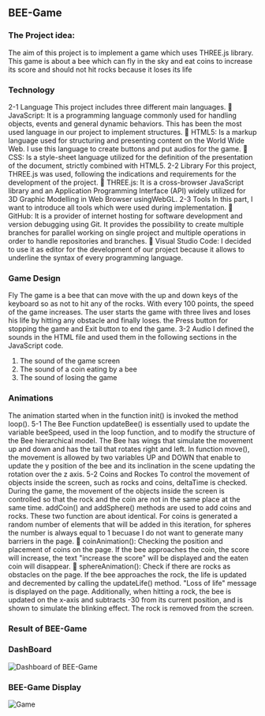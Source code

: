 ## BEE-Game

### The Project idea: <br/>
The aim of this project is to implement a game which uses THREE.js library. This 
game is about a bee which can fly in the sky and eat coins to increase its score and should 
not hit rocks because it loses its life


### Technology
2-1 Language
This project includes three different main languages.
 JavaScript: It is a programming language commonly used for handling objects, 
events and general dynamic behaviors. This has been the most used language in our 
project to implement structures.
 HTML5: Is a markup language used for structuring and presenting content on the 
World Wide Web. I use this language to create buttons and put audios for the game.
 CSS: Is a style-sheet language utilized for the definition of the presentation of the 
document, strictly combined with HTML5.
2-2 Library
For this project, THREE.js was used, following the indications and requirements for the 
development of the project.
 THREE.js: It is a cross-browser JavaScript library and an Application 
Programming Interface (API) widely utilized for 3D Graphic Modelling in Web 
Browser usingWebGL.
2-3 Tools
In this part, I want to introduce all tools which were used during implementation.
 GitHub: It is a provider of internet hosting for software development and version 
debugging using Git. It provides the possibility to create multiple branches for 
parallel working on single project and multiple operations in order to handle 
repositories and branches.
 Visual Studio Code: I decided to use it as editor for the development of our project 
because it allows to underline the syntax of every programming language.


### Game Design
 Fly
The game is a bee that can move with the up and down keys of the keyboard so as not to 
hit any of the rocks. With every 100 points, the speed of the game increases. The user starts 
the game with three lives and loses his life by hitting any obstacle and finally loses. the 
Press button for stopping the game and Exit button to end the game.
3-2 Audio
I defined the sounds in the HTML file and used them in the following sections in the 
JavaScript code.
1. The sound of the game screen
2. The sound of a coin eating by a bee
3. The sound of losing the game


### Animations
The animation started when in the function init() is invoked the method loop().
5-1 The Bee
Function updateBee() is essentially used to update the variable beeSpeed, used in the loop 
function, and to modify the structure of the Bee hierarchical model. The Bee has wings that 
simulate the movement up and down and has the tail that rotates right and left.
In function move(), the movement is allowed by two variables UP and DOWN that enable 
to update the y position of the bee and its inclination in the scene updating the rotation over 
the z axis.
5-2 Coins and Rockes
To control the movement of objects inside the screen, such as rocks and coins, deltaTime 
is checked. During the game, the movement of the objects inside the screen is controlled 
so that the rock and the coin are not in the same place at the same time. addCoin() and 
addSphere() methods are used to add coins and rocks. These two function are about 
identical. For coins is generated a random number of elements that will be added in this 
iteration, for spheres the number is always equal to 1 becuase I do not want to generate 
many barriers in the page.
 coinAnimation(): Checking the position and placement of coins on the page. If the 
bee approaches the coin, the score will increase, the text "increase the score" will be 
displayed and the eaten coin will disappear.
 sphereAnimation(): Check if there are rocks as obstacles on the page. If the bee 
approaches the rock, the life is updated and decremented by calling the updateLife() 
method. "Loss of life" message is displayed on the page. Additionally, when hitting 
a rock, the bee is updated on the x-axis and subtracts -30 from its current position, 
and is shown to simulate the blinking effect. The rock is removed from the screen.

### Result of BEE-Game

### DashBoard
![Dashboard of BEE-Game](https://github.com/AsfandAliMemon25/BEE-Game/assets/154571318/de4937f2-2600-4a0e-a291-76090322973d)
### BEE-Game Display
![Game](https://github.com/AsfandAliMemon25/BEE-Game/assets/154571318/281f5bea-ee7e-427a-8829-a5e26a77ab8f)

















